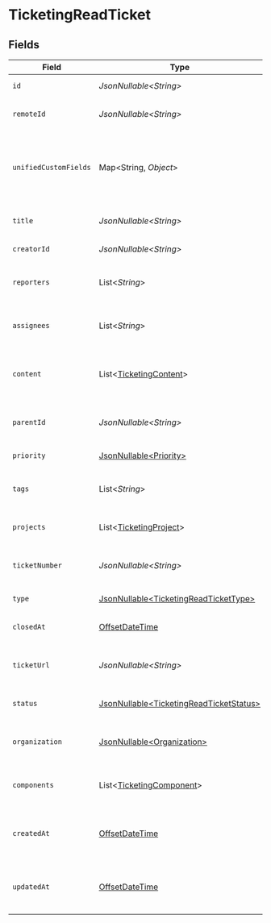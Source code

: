 # TicketingReadTicket


## Fields

| Field                                                                                            | Type                                                                                             | Required                                                                                         | Description                                                                                      | Example                                                                                          |
| ------------------------------------------------------------------------------------------------ | ------------------------------------------------------------------------------------------------ | ------------------------------------------------------------------------------------------------ | ------------------------------------------------------------------------------------------------ | ------------------------------------------------------------------------------------------------ |
| `id`                                                                                             | *JsonNullable\<String>*                                                                          | :heavy_minus_sign:                                                                               | Unique identifier                                                                                | 8187e5da-dc77-475e-9949-af0f1fa4e4e3                                                             |
| `remoteId`                                                                                       | *JsonNullable\<String>*                                                                          | :heavy_minus_sign:                                                                               | Provider's unique identifier                                                                     | 8187e5da-dc77-475e-9949-af0f1fa4e4e3                                                             |
| `unifiedCustomFields`                                                                            | Map\<String, *Object*>                                                                           | :heavy_minus_sign:                                                                               | Custom Unified Fields configured in your StackOne project                                        | {<br/>"my_project_custom_field_1": "REF-1236",<br/>"my_project_custom_field_2": "some other value"<br/>} |
| `title`                                                                                          | *JsonNullable\<String>*                                                                          | :heavy_minus_sign:                                                                               | The title or subject of the ticket                                                               | System outage in production environment                                                          |
| `creatorId`                                                                                      | *JsonNullable\<String>*                                                                          | :heavy_minus_sign:                                                                               | The creator of the ticket                                                                        | user-001                                                                                         |
| `reporters`                                                                                      | List\<*String*>                                                                                  | :heavy_minus_sign:                                                                               | Users who reported the ticket                                                                    | [<br/>"user-001",<br/>"user-002"<br/>]                                                           |
| `assignees`                                                                                      | List\<*String*>                                                                                  | :heavy_minus_sign:                                                                               | Agents assigned to the ticket                                                                    | [<br/>"user-001",<br/>"user-002"<br/>]                                                           |
| `content`                                                                                        | List\<[TicketingContent](../../models/components/TicketingContent.md)>                           | :heavy_minus_sign:                                                                               | Array of content associated with the ticket                                                      |                                                                                                  |
| `parentId`                                                                                       | *JsonNullable\<String>*                                                                          | :heavy_minus_sign:                                                                               | ID of the parent ticket if this is a sub-ticket                                                  | ticket-002                                                                                       |
| `priority`                                                                                       | [JsonNullable\<Priority>](../../models/components/Priority.md)                                   | :heavy_minus_sign:                                                                               | Priority of the ticket                                                                           |                                                                                                  |
| `tags`                                                                                           | List\<*String*>                                                                                  | :heavy_minus_sign:                                                                               | The tags of the ticket                                                                           | [<br/>"tag-001",<br/>"tag-002"<br/>]                                                             |
| `projects`                                                                                       | List\<[TicketingProject](../../models/components/TicketingProject.md)>                           | :heavy_minus_sign:                                                                               | Projects the ticket belongs to                                                                   |                                                                                                  |
| `ticketNumber`                                                                                   | *JsonNullable\<String>*                                                                          | :heavy_minus_sign:                                                                               | The unique ticket number or reference ID                                                         | ticket-001                                                                                       |
| `type`                                                                                           | [JsonNullable\<TicketingReadTicketType>](../../models/components/TicketingReadTicketType.md)     | :heavy_minus_sign:                                                                               | The type of the ticket                                                                           |                                                                                                  |
| `closedAt`                                                                                       | [OffsetDateTime](https://docs.oracle.com/javase/8/docs/api/java/time/OffsetDateTime.html)        | :heavy_minus_sign:                                                                               | The date the ticket was closed                                                                   | 2021-01-01T01:01:01.000Z                                                                         |
| `ticketUrl`                                                                                      | *JsonNullable\<String>*                                                                          | :heavy_minus_sign:                                                                               | URL to view the ticket in the source system                                                      | https://help.company.com/tickets/SUP-5689                                                        |
| `status`                                                                                         | [JsonNullable\<TicketingReadTicketStatus>](../../models/components/TicketingReadTicketStatus.md) | :heavy_minus_sign:                                                                               | Current status of the ticket                                                                     |                                                                                                  |
| `organization`                                                                                   | [JsonNullable\<Organization>](../../models/components/Organization.md)                           | :heavy_minus_sign:                                                                               | Organization associated with the ticket                                                          |                                                                                                  |
| `components`                                                                                     | List\<[TicketingComponent](../../models/components/TicketingComponent.md)>                       | :heavy_minus_sign:                                                                               | Components associated with the ticket                                                            |                                                                                                  |
| `createdAt`                                                                                      | [OffsetDateTime](https://docs.oracle.com/javase/8/docs/api/java/time/OffsetDateTime.html)        | :heavy_minus_sign:                                                                               | The timestamp when the record was created                                                        | 2021-01-01T01:01:01.000Z                                                                         |
| `updatedAt`                                                                                      | [OffsetDateTime](https://docs.oracle.com/javase/8/docs/api/java/time/OffsetDateTime.html)        | :heavy_minus_sign:                                                                               | The timestamp when the record was last updated                                                   | 2021-01-01T01:01:01.000Z                                                                         |